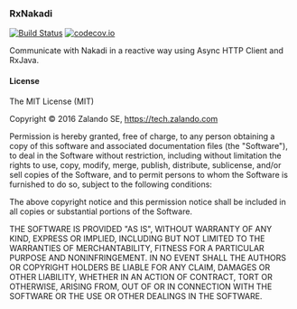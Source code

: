 ### RxNakadi

[![Build Status](https://travis-ci.org/zalando-incubator/RxNakadi.svg?branch=master)](https://travis-ci.org/zalando-incubator/RxNakadi)
[![codecov.io](http://codecov.io/github/zalando-incubator/RxNakadi/coverage.svg?branch=master)](http://codecov.io/github/zalando-incubator/RxNakadi?branch=master)

Communicate with Nakadi in a reactive way using Async HTTP Client and RxJava.

#### License

The MIT License (MIT)

Copyright © 2016 Zalando SE, https://tech.zalando.com

Permission is hereby granted, free of charge, to any person obtaining a copy of
this software and associated documentation files (the "Software"), to deal in
the Software without restriction, including without limitation the rights to
use, copy, modify, merge, publish, distribute, sublicense, and/or sell copies
of the Software, and to permit persons to whom the Software is furnished to do
so, subject to the following conditions:

The above copyright notice and this permission notice shall be included in all
copies or substantial portions of the Software.

THE SOFTWARE IS PROVIDED "AS IS", WITHOUT WARRANTY OF ANY KIND, EXPRESS OR
IMPLIED, INCLUDING BUT NOT LIMITED TO THE WARRANTIES OF MERCHANTABILITY,
FITNESS FOR A PARTICULAR PURPOSE AND NONINFRINGEMENT. IN NO EVENT SHALL THE
AUTHORS OR COPYRIGHT HOLDERS BE LIABLE FOR ANY CLAIM, DAMAGES OR OTHER
LIABILITY, WHETHER IN AN ACTION OF CONTRACT, TORT OR OTHERWISE, ARISING FROM,
OUT OF OR IN CONNECTION WITH THE SOFTWARE OR THE USE OR OTHER DEALINGS IN THE
SOFTWARE.
